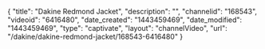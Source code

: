 {
    "title": "Dakine Redmond Jacket",
    "description": "",
    "channelid": "168543",
    "videoid": "6416480",
    "date_created": "1443459469",
    "date_modified": "1443459469",
    "type": "captivate",
    "layout": "channelVideo",
    "url": "\/dakine\/dakine-redmond-jacket\/168543-6416480"
}